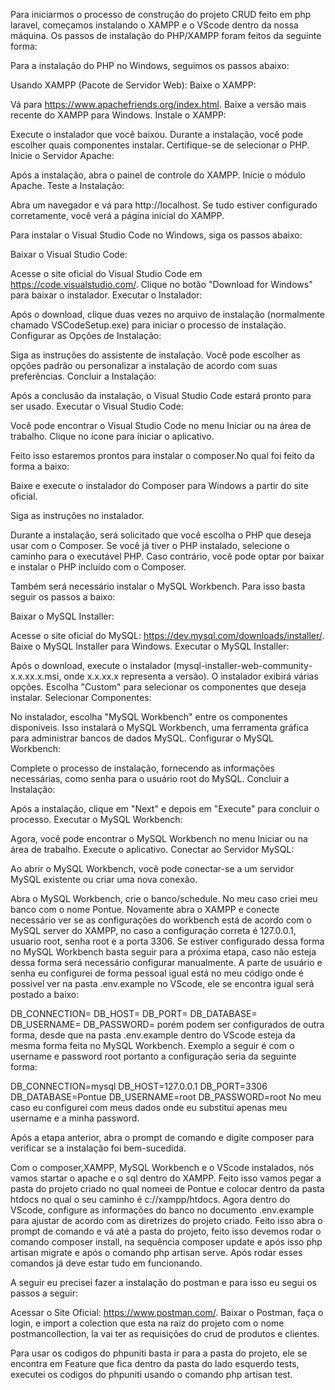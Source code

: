 Para iniciarmos o processo de construção do projeto CRUD feito em php laravel, começamos instalando o XAMPP e o VScode dentro da
nossa máquina. Os passos de instalação do PHP/XAMPP foram feitos da seguinte forma:

Para a instalação do PHP no Windows, seguimos os passos abaixo:

Usando XAMPP (Pacote de Servidor Web):
Baixe o XAMPP:

Vá para https://www.apachefriends.org/index.html.
Baixe a versão mais recente do XAMPP para Windows.
Instale o XAMPP:

Execute o instalador que você baixou.
Durante a instalação, você pode escolher quais componentes instalar. Certifique-se de selecionar o PHP.
Inicie o Servidor Apache:

Após a instalação, abra o painel de controle do XAMPP.
Inicie o módulo Apache.
Teste a Instalação:

Abra um navegador e vá para http://localhost. Se tudo estiver configurado corretamente, você verá a página inicial do XAMPP.

Para instalar o Visual Studio Code no Windows, siga os passos abaixo:

Baixar o Visual Studio Code:

Acesse o site oficial do Visual Studio Code em https://code.visualstudio.com/.
Clique no botão "Download for Windows" para baixar o instalador.
Executar o Instalador:

Após o download, clique duas vezes no arquivo de instalação (normalmente chamado VSCodeSetup.exe) para iniciar o processo de instalação.
Configurar as Opções de Instalação:

Siga as instruções do assistente de instalação.
Você pode escolher as opções padrão ou personalizar a instalação de acordo com suas preferências.
Concluir a Instalação:

Após a conclusão da instalação, o Visual Studio Code estará pronto para ser usado.
Executar o Visual Studio Code:

Você pode encontrar o Visual Studio Code no menu Iniciar ou na área de trabalho. Clique no ícone para iniciar o aplicativo.

Feito isso estaremos prontos para instalar o composer.No qual foi feito da forma a baixo:

Baixe e execute o instalador do Composer para Windows a partir do site oficial.

Siga as instruções no instalador.

Durante a instalação, será solicitado que você escolha o PHP que deseja usar com o Composer. Se você já tiver o PHP instalado, 
selecione o caminho para o executável PHP. Caso contrário, você pode optar por baixar e instalar o PHP incluído com o Composer.

Também será necessário instalar o MySQL Workbench. Para isso basta seguir os passos a baixo:

Baixar o MySQL Installer:

Acesse o site oficial do MySQL: https://dev.mysql.com/downloads/installer/.
Baixe o MySQL Installer para Windows.
Executar o MySQL Installer:

Após o download, execute o instalador (mysql-installer-web-community-x.x.xx.x.msi, onde x.x.xx.x representa a versão).
O instalador exibirá várias opções. Escolha "Custom" para selecionar os componentes que deseja instalar.
Selecionar Componentes:

No instalador, escolha "MySQL Workbench" entre os componentes disponíveis. Isso instalará o MySQL Workbench, uma ferramenta gráfica 
para administrar bancos de dados MySQL.
Configurar o MySQL Workbench:

Complete o processo de instalação, fornecendo as informações necessárias, como senha para o usuário root do MySQL.
Concluir a Instalação:

Após a instalação, clique em "Next" e depois em "Execute" para concluir o processo.
Executar o MySQL Workbench:

Agora, você pode encontrar o MySQL Workbench no menu Iniciar ou na área de trabalho. Execute o aplicativo.
Conectar ao Servidor MySQL:

Ao abrir o MySQL Workbench, você pode conectar-se a um servidor MySQL existente ou criar uma nova conexão.

Abra o MySQL Workbench, crie o banco/schedule. No meu caso criei meu banco com o nome Pontue. Novamente abra o XAMPP e conecte 
necessário ver se as configurações do workbench está de acordo com o MySQL server do XAMPP, no caso a configuração correta é 
127.0.0.1, usuario root, senha root e a porta 3306. Se estiver configurado dessa forma no MySQL Workbench basta seguir para 
a próxima etapa, caso não esteja dessa forma será necessário configurar manualmente. A parte de usuário e senha eu configurei
de forma pessoal igual está no meu código onde é possivel ver na pasta .env.example no VScode, ele se encontra igual será 
postado a baixo:

DB_CONNECTION=
DB_HOST=
DB_PORT=
DB_DATABASE=
DB_USERNAME=
DB_PASSWORD=
porém podem ser configurados de outra forma, desde que na pasta .env.example dentro do VScode esteja da mesma forma feita no
MySQL Workbench. Exemplo a seguir é com o username e password root portanto a configuração seria da seguinte forma:

DB_CONNECTION=mysql
DB_HOST=127.0.0.1
DB_PORT=3306
DB_DATABASE=Pontue
DB_USERNAME=root
DB_PASSWORD=root
No meu caso eu configurei com meus dados onde eu substitui apenas meu username e a minha password.

Após a etapa anterior, abra o prompt de comando e digite composer para verificar se a instalação foi bem-sucedida.

Com o composer,XAMPP, MySQL Workbench e o VScode instalados, nós vamos startar o apache e o sql dentro do XAMPP.
Feito isso vamos pegar a pasta do projeto criado no qual nomeei de Pontue e colocar dentro da pasta htdocs no qual o seu caminho é
c://xampp/htdocs.
Agora dentro do VScode, configure as informações do banco no documento .env.example para ajustar de acordo com as diretrizes do projeto criado.
Feito isso abra o prompt de comando e vá até a pasta do projeto, feito isso devemos rodar o comando composer install, na sequência
composer update e após isso php artisan migrate e após o comando php artisan serve. Após rodar esses comandos já deve estar
tudo em funcionando. 

A seguir eu precisei fazer a instalação do postman e para isso eu segui os passos a seguir:

Acessar o Site Oficial:
https://www.postman.com/.
Baixar o Postman, faça o login, e import a colection que esta na raiz do projeto com o nome postmancollection, 
la vai ter as requisições do crud de produtos e clientes.

Para usar os codigos do phpuniti basta ir para a pasta do projeto, ele se encontra em Feature que fica dentro da pasta do lado esquerdo tests, executei os codigos
do phpuniti usando o comando php artisan test.
